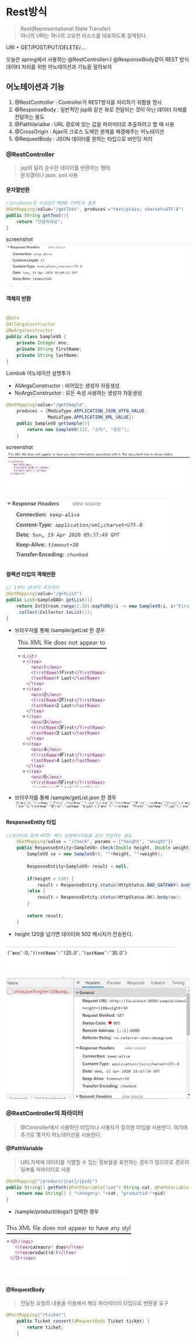 # Rest방식
   
> Rest(Representational State Transfer)   
하나의 URI는 하나의 고유한 리소스를 대표하도록 설계된다.
   
URI + GET/POST/PUT/DELETE/....   
   
오늘은 spring에서 사용하는 @RestController나 @ResponseBody같이 REST 방식 데이터 처리를 위한 어노테이션과 기능을 알아보자   

## 어노테이션과 기능   
1. @RestController : Controller가 REST방식을 처리하기 위함을 명시   
2. @ResponseBody : 일반적인 jsp와 같은 뷰로 전달되는 것이 아닌 데이터 자체를 전달하는 용도   
3. @PathVarialbe : URL 경로에 있는 값을 파라미터로 추출하려고 할 때 사용   
4. @CrossOrigin : Ajax의 크로스 도메인 문제를 해결해주는 어노테이션   
5. @RequestBody : JSON 데이터를 원하는 타입으로 바인딩 처리   
   
     
### @RestController
>   jsp와 달리 순수한 데이터를 반환하는 형태   
문자열이나 json, xml 사용
   
#### 문자열반환      
```java
//produces의 속성값은 MIME TYPE의 종류
@GetMapping(value="/getText", produces ="text/plain; charset=UTF-8")
public String getText(){
	return "안녕하세요";
}

```
screenshot   
![screenshot1](../../img/rest-img1.png)   
   
    
#### 객체의 반환   
```java

@Data
@AllArgsConstructor
@NoArgsConstructor
public class SampleVO {
	private Integer mno;
	private String firstName;
	private String lastName;
}
```
Lombok 어노테이션 설명추가      
* AllArgsConstructor : 비어있는 생성자 자동생성
* NoArgsConstructor : 모든 속성 사용하는 생성자 자동생성   
   
```java
@GetMapping(value="/getSample",
	produces = {MediaType.APPLICATION_JSON_UTF8_VALUE,
				MediaType.APPLICATION_XML_VALUE})
	public SampleVO getSample(){
		return new SampleVO(112, "스타", "로드");
	}
```   
screenshot   
![screenshot2](../../img/rest-img2.png)   
![screenshot3](../../img/rest-img3.png)   
   
   
#### 컬렉션 타입의 객체반환   
```java
// 1부터 10까지 루프처리
@GetMapping(value="/getList")
public List<SampleDAO> getList(){
	return IntStream.range(1,10).mapToObj(i -> new SampleVO(i, i+"First", i+ " Last")
	.collect(Collector.toList());
}
```
   
* 브라우저를 통해 /sample/getList 한 경우   
  ![screenshot4](../../img/rest-img4.png)   
    
* 브라우저를 통해 /sample/getList.json 한 경우   
  ![screenshot5](../../img/rest-img5.png)   	
     
	
#### ResponseEntity 타입	
```java
//데이터와 함께 HTTP 헤더 상태메시지등을 같이 전달하는 용도
	@GetMapping(value = "/check", params = {"height", "weight"})
	public ResponseEntity<SampleVO> check(Double height, Double weight){
		SampleVO vo = new SampleVO(0, ""+height, ""+weight);
		
		ResponseEntity<SampleVO> result = null;
		
		if(height < 150) {
			result = ResponseEntity.status(HttpStatus.BAD_GATEWAY).body(vo);
		}else {
			result = ResponseEntity.status(HttpStatus.OK).body(vo);
		}
		
		return result;
	}
```	
   
* height 120을 넘기면 데이터와 502 메시지가 전송된다.   
   
![screenshot6](../../img/rest-img6.png)
![screenshot7](../../img/rest-img7.png)   
   
    
    
###  @RestController의 파라미터
> @Controller에서 사용하던 타입이나 사용자가 정의한 타입을 사용한다. 여기에 추가로 몇가지 어노테이션을 사용한다.   

#### @PathVariable   
> URL자체에 데이터를 식별할 수 있는 정보들을 표현하는 경우가 많으므로 경로의 일부를 파라미터로 사용   
   
```java
@GetMapping("/product/{cat}/{pid}")
public String[] getPath(@PathVariable("cat") String cat, @PathVariable("pid") Integer pid){
	return new String[] { "category: "+cat, "productid:"+pid}
}   
```   
   
* /sample/product/dogs/1 입력한 경우    
   
![screenshot8](../../img/rest-img8.png)     
   
#### @RequestBody  
> 전달된 요청의 내용을 이용해서 해당 파라미터의 타입으로 변환을 요구   
    
```java	
@PostMapping("/ticket")
	public Ticket convert(@RequestBody Ticket ticket) {
		return ticket;
	}
```	